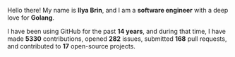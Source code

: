Hello there! My name is **Ilya Brin**, and I am a **software engineer** with a deep love for **Golang**.

I have been using GitHub for the past **14 years**, and during that time, I have made **5330** contributions, opened **282** issues, submitted **168** pull requests, and contributed to **17** open-source projects.
